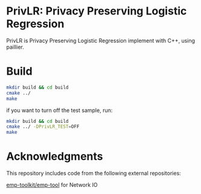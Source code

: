 # PrivLR: Privacy Preserving Logistic Regression

PrivLR is Privacy Preserving Logistic Regression implement with C++, using paillier.

# Build

```bash
mkdir build && cd build
cmake ../
make
```

if you want to turn off the test sample, run:

```bash
mkdir build && cd build
cmake ../ -DPrivLR_TEST=OFF
make
```

# Acknowledgments

This repository includes code from the following external repositories:

[emp-toolkit/emp-tool](https://github.com/emp-toolkit/emp-tool) for Network IO